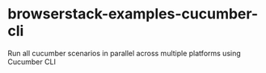 # browserstack-examples-cucumber-cli
Run all cucumber scenarios in parallel across multiple platforms using Cucumber CLI
